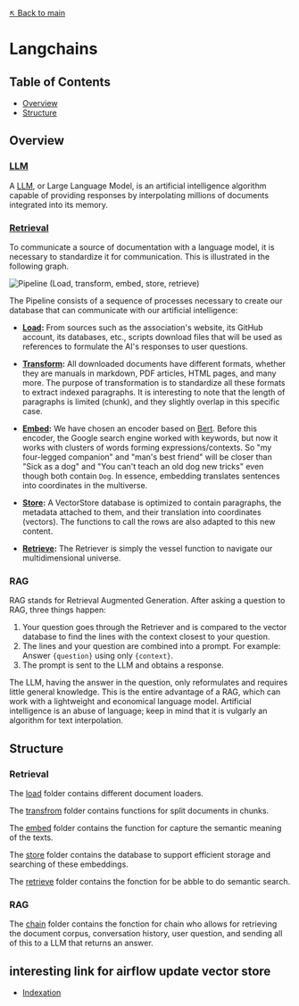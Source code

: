 [↖️ Back to main](../README.md)

# Langchains

## Table of Contents

- [Overview](#overview)
- [Structure](#structure)

## Overview
### [LLM](https://youtu.be/zizonToFXDs?si=JeXqRIGJDaYDtacE)

A [LLM](https://youtu.be/zizonToFXDs?si=JeXqRIGJDaYDtacE), or Large Language Model, is an artificial intelligence algorithm capable of providing responses by interpolating millions of documents integrated into its memory.

### [Retrieval](https://python.langchain.com/docs/modules/data_connection/)

To communicate a source of documentation with a language model, it is necessary to standardize it for communication. This is illustrated in the following graph.

![Pipeline (Load, transform, embed, store, retrieve)](https://python.langchain.com/assets/images/data_connection-95ff2033a8faa5f3ba41376c0f6dd32a.jpg)

The Pipeline consists of a sequence of processes necessary to create our database that can communicate with our artificial intelligence:

- **[Load](https://python.langchain.com/docs/integrations/document_loaders):** From sources such as the association's website, its GitHub account, its databases, etc., scripts download files that will be used as references to formulate the AI's responses to user questions.

- **[Transform](https://python.langchain.com/docs/integrations/document_transformers):** All downloaded documents have different formats, whether they are manuals in markdown, PDF articles, HTML pages, and many more. The purpose of transformation is to standardize all these formats to extract indexed paragraphs. It is interesting to note that the length of paragraphs is limited (chunk), and they slightly overlap in this specific case.

- **[Embed](https://python.langchain.com/docs/integrations/text_embedding):** We have chosen an encoder based on [Bert](https://youtu.be/t45S_MwAcOw?si=mltl_21ijp_rqijO). Before this encoder, the Google search engine worked with keywords, but now it works with clusters of words forming expressions/contexts. So "my four-legged companion" and "man's best friend" will be closer than "Sick as a dog" and "You can't teach an old dog new tricks" even though both contain `Dog`. In essence, embedding translates sentences into coordinates in the multiverse.

- **[Store](https://python.langchain.com/docs/integrations/vectorstores):** A VectorStore database is optimized to contain paragraphs, the metadata attached to them, and their translation into coordinates (vectors). The functions to call the rows are also adapted to this new content.

- **[Retrieve](https://python.langchain.com/docs/modules/data_connection/retrievers/):** The Retriever is simply the vessel function to navigate our multidimensional universe.

### RAG

RAG stands for Retrieval Augmented Generation. After asking a question to RAG, three things happen:
1. Your question goes through the Retriever and is compared to the vector database to find the lines with the context closest to your question.
2. The lines and your question are combined into a prompt. For example: Answer `{question}` using only `{context}`.
3. The prompt is sent to the LLM and obtains a response.

The LLM, having the answer in the question, only reformulates and requires little general knowledge. This is the entire advantage of a RAG, which can work with a lightweight and economical language model. Artificial intelligence is an abuse of language; keep in mind that it is vulgarly an algorithm for text interpolation.

## Structure

### Retrieval

The [load](./load/) folder contains different document loaders.

The [transfrom](./transform/) folder contains functions for split documents in chunks.

The [embed](./embed/) folder contains the function for capture the semantic meaning of the texts.

The [store](./store/) folder contains the database to support efficient storage and searching of these embeddings.

The [retrieve](./retrieve/) folder contains the fonction for be abble to do semantic search.

### RAG

The [chain](./chain/) folder contains the fonction for chain who allows for retrieving the document corpus, conversation history, user question, and sending all of this to a LLM that returns an answer.


## **interesting link for airflow update vector store**

* [Indexation](https://python.langchain.com/docs/modules/data_connection/indexing)